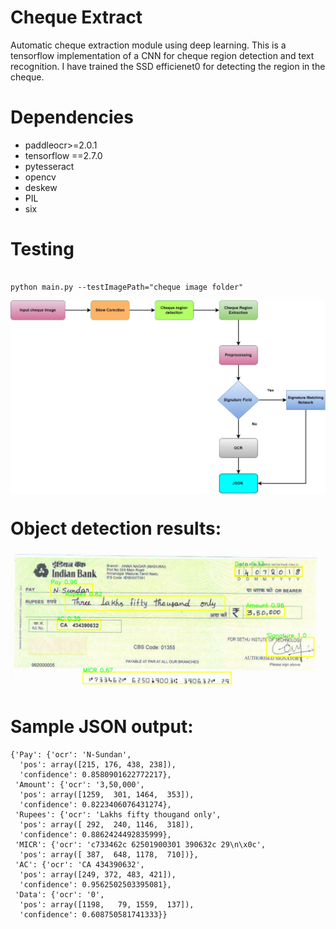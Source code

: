 # Cheque Extract

Automatic cheque extraction module using deep learning.  This is a tensorflow implementation of a CNN for cheque region detection and text recognition.  I have trained the SSD efficienet0 for detecting the region in the cheque.

# Dependencies
 
- paddleocr>=2.0.1
- tensorflow ==2.7.0
- pytesseract 
- opencv
- deskew
- PIL
- six


# Testing

```

python main.py --testImagePath="cheque image folder"

```



<p align="center">
 <img src="images/cheque_preocessDiagram.jpg" align="middle" width = "1000"/>
<p align="center">


# Object detection results:

<p align="center">
 <img src="images/sampleoutput.png" align="middle" width = "1000"/>
<p align="center">

# Sample JSON output: 

````
{'Pay': {'ocr': 'N-Sundan',
  'pos': array([215, 176, 438, 238]),
  'confidence': 0.8580901622772217},
 'Amount': {'ocr': '3,50,000',
  'pos': array([1259,  301, 1464,  353]),
  'confidence': 0.8223406076431274},
 'Rupees': {'ocr': 'Lakhs fifty thougand only',
  'pos': array([ 292,  240, 1146,  318]),
  'confidence': 0.8862424492835999},
 'MICR': {'ocr': 'c733462c 62501900301 390632c 29\n\x0c',
  'pos': array([ 387,  648, 1178,  710])},
 'AC': {'ocr': 'CA 434390632',
  'pos': array([249, 372, 483, 421]),
  'confidence': 0.9562502503395081},
 'Data': {'ocr': '0',
  'pos': array([1198,   79, 1559,  137]),
  'confidence': 0.608750581741333}}


````
